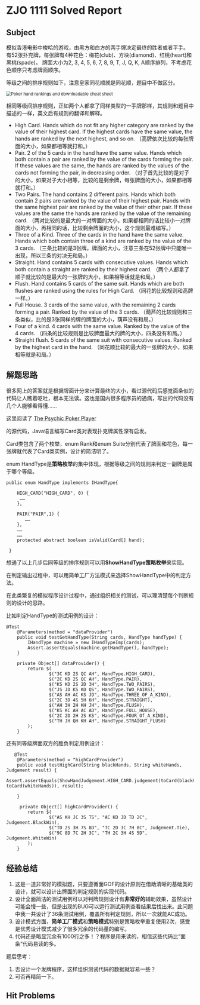 # ZJO 1111 Solved Report

## Subject
模拟香港电影中梭哈的游戏，由黑方和白方的两手牌决定最终的胜者或者平手。
有52张扑克牌，每张牌有4种花色：梅花(club)、方块(diamond)、红桃(heart)和黑桃(spade)。
牌面大小为2, 3, 4, 5, 6, 7, 8, 9, T, J, Q, K, A顺序排列，不考虑花色顺序只考虑牌面顺序。

等级之间的排序规则如下，注意皇家同花顺就是同花顺，题目中不做区分。

<img src="https://a1s.unicdn.net/polopoly_fs/1.696321.1585232084!/image/1470891313.jpg" alt="Poker hand rankings and downloadable cheat sheet" style="zoom:80%;" />

相同等级间排序规则，正如两个人都拿了同样类型的一手牌那样，其规则和题目中描述的一样，英文后有规则的翻译和解释。

- High Card. Hands which do not fit any higher category are ranked by the value of their highest card. If the highest cards have the same value, the hands are ranked by the next highest, and so on. （高牌依次比较的每张牌面的大小，如果都相等就打和。）
- Pair. 2 of the 5 cards in the hand have the same value. Hands which both contain a pair are ranked by the value of the cards forming the pair. If these values are the same, the hands are ranked by the values of the cards not forming the pair, in decreasing order. （对子首先比较的是对子的大小，如果对子大小相等，比较的是剩余牌，每张牌面的大小，如果都相等就打和。）
- Two Pairs. The hand contains 2 different pairs. Hands which both contain 2 pairs are ranked by the value of their highest pair. Hands with the same highest pair are ranked by the value of their other pair. If these values are the same the hands are ranked by the value of the remaining card. （两对比较的是最大的一对牌面的大小，如果都相同的话比较小一对牌面的大小，再相同的话，比较剩余牌面的大小，这个规则最难编写。）
- Three of a Kind. Three of the cards in the hand have the same value. Hands which both contain three of a kind are ranked by the value of the 3 cards. （三条比较的是3张牌，牌面的大小，注意三条在52张牌中只能唯一出现，所以三条的对决无和局。）
- Straight. Hand contains 5 cards with consecutive values. Hands which both contain a straight are ranked by their highest card. （两个人都拿了顺子就比较的是最大的一张牌的大小，如果相等话就是和局。）
- Flush. Hand contains 5 cards of the same suit. Hands which are both flushes are ranked using the rules for High Card.  （同花的比较规则和高牌一样。）
- Full House. 3 cards of the same value, with the remaining 2 cards forming a pair. Ranked by the value of the 3 cards. （葫芦的比较规则和三条类似，比的是3张同样的牌的牌面的大小，葫芦没有和局。）
- Four of a kind. 4 cards with the same value. Ranked by the value of the 4 cards. （四条的比较规则是比较牌面最大的牌的大小，四条没有和局。）
- Straight flush. 5 cards of the same suit with consecutive values. Ranked by the highest card in the hand. （同花顺比较的最大的一张牌的大小，如果相等就是和局。）

## 解题思路

很多网上的答案就是根据牌面计分来计算最终的大小，看过源代码后感觉面条似的代码让人瞧着呕吐，根本无法读。这也是国内很多程序员的通病，写出的代码没有几个人能够看得懂……

这里阅读了 [The Psychic Poker Player]( https://github.com/piotrpl/ThePsychicPokerPlayer.git)

的源代码，Java语言编写Card类对表现扑克牌属性深有启发。

Card类包含了两个枚举，enum Rank和enum Suite分别代表了牌面和花色，每一张牌就代表了Card类实例，设计的简洁明了。

enum HandType是**策略枚举**的集中体现，根据等级之间的规则来判定一副牌是属于哪个等级。

```
public enum HandType implements IHandType{

    HIGH_CARD("HIGH_CARD", 0) {
     ……
    },

    PAIR("PAIR",1) {
       ……
    },
	……
    …… 
    protected abstract boolean isValid(Card[] hand);

 }
```



想通了以上几步后同等级的排序规则可以用**ShowHandType策略枚举**来实现。

在判定输出过程中，可以用简单工厂方法模式来选择ShowHandType中的判定方法。

在此类繁复的模拟程序设计过程中，通过组织相关的测试，可以理清楚每个判断规则的设计的思路。

比如判定HandType的测试用例的设计：

```
@Test
    @Parameters(method = "dataProvider")
    public void testGetHandType(String cards, HandType handType) {
        IHandType machine = new IHandTypeImp(cards);
        Assert.assertEquals(machine.getHandType(), handType);
    }

    private Object[] dataProvider() {
        return $(
                $("3C KD 2S QC AH", HandType.HIGH_CARD),
                $("2C KD 2S QC AH", HandType.PAIR),
                $("KS KD 2S 2D 3H", HandType.TWO_PAIRS),
                $("JS JD KS KD QS", HandType.TWO_PAIRS),
                $("AS AH AC KS JD", HandType.THREE_OF_A_KIND),
                $("2C 3D 4S 5H 6H", HandType.STRAIGHT),
                $("AH 3H 2H KH JH", HandType.FLUSH),
                $("KS KC AH AC AD", HandType.FULL_HOUSE),
                $("2C 2D 2H 2S KS", HandType.FOUR_Of_A_KIND),
                $("TH JH QH KH AH", HandType.STRAIGHT_FLUSH)
        );
    }
```

还有同等级牌面双方的胜负判定用例设计：

```
   @Test
    @Parameters(method = "highCardProvider")
    public void testHighCard(String blackHands, String whiteHands, Judgement result) {
        		Assert.assertEquals(ShowHandJudgement.HIGH_CARD.judgement(toCard(blackHands), toCard(whiteHands)), result);

    }
    
     private Object[] highCardProvider() {
        return $(
                $("AS KH JC 3S TS", "AC KD JD TD 2C", Judgement.BlackWin),
                $("TD 2S 3H 7S 8D", "TC 2D 3C 7H 8C", Judgement.Tie),
                $("9C 8D 7C 2H 3C", "TH 2C 3H 4S 5D", Judgement.WhiteWin)
        );
    }
```



## 经验总结

1. 这是一道非常好的模拟题，只要遵循面GOF的设计原则在借助清晰的基础类的设计，就可以设计出牌面的判定规则的实现代码。
2. 设计全面简洁的测试用例可以对判牌规则设计有**非常好的**辅助效果，虽然设计可能会慢一些，但是出现的BUG可以运行测试用例查看结果后找出来。此问题中我一共设计了36条测试用例，覆盖所有判定规则，所以一次就能AC成功。
3. 设计模式方面，**简单工厂模式**和**策略模式**特别是策略枚举重复使用2次，感受是优秀设计模式减少了很多冗余的代码量的编写。
4. 代码还是略显冗余有1000行之多！？程序是用来读的，相信这些代码比“面条”代码易读的多。

题后思考：
1. 否设计一个发牌程序，这样组织测试代码的数据就容易一些？
2. 可否再精简一下。

## Hit Problems